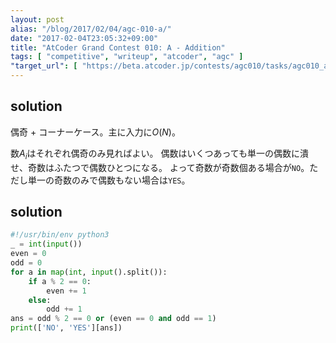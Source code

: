 ```yaml
---
layout: post
alias: "/blog/2017/02/04/agc-010-a/"
date: "2017-02-04T23:05:32+09:00"
title: "AtCoder Grand Contest 010: A - Addition"
tags: [ "competitive", "writeup", "atcoder", "agc" ]
"target_url": [ "https://beta.atcoder.jp/contests/agc010/tasks/agc010_a" ]
---
```


## solution

偶奇 + コーナーケース。主に入力に$O(N)$。

数$A_i$はそれぞれ偶奇のみ見ればよい。
偶数はいくつあっても単一の偶数に潰せ、奇数はふたつで偶数ひとつになる。
よって奇数が奇数個ある場合が`NO`。ただし単一の奇数のみで偶数もない場合は`YES`。

## solution

``` python
#!/usr/bin/env python3
_ = int(input())
even = 0
odd = 0
for a in map(int, input().split()):
    if a % 2 == 0:
        even += 1
    else:
        odd += 1
ans = odd % 2 == 0 or (even == 0 and odd == 1)
print(['NO', 'YES'][ans])
```
